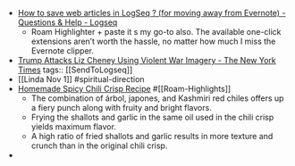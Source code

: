 - [How to save web articles in LogSeq ? (for moving away from Evernote) - Questions & Help - Logseq](https://discuss.logseq.com/t/how-to-save-web-articles-in-logseq-for-moving-away-from-evernote/20420)
	- Roam Highlighter + paste it s my go-to also. The available one-click extensions aren’t worth the hassle, no matter how much I miss the Evernote clipper.
- [Trump Attacks Liz Cheney Using Violent War Imagery - The New York Times](https://www.nytimes.com/2024/11/01/us/politics/trump-liz-cheney-tucker-carlson.html)
  tags:: [[SendToLogseq]]
- [[Linda Nov 1]] #spiritual-direction
- [Homemade Spicy Chili Crisp Recipe](https://www.seriouseats.com/homemade-spicy-chili-crisp?utm_source=pocket_collection_story) #[[Roam-Highlights]]
	- The combination of árbol, japones, and Kashmiri red chiles offers up a fiery punch along with fruity and bright flavors.
	- Frying the shallots and garlic in the same oil used in the chili crisp yields maximum flavor.
	- A high ratio of fried shallots and garlic results in more texture and crunch than in the original chili crisp.
-